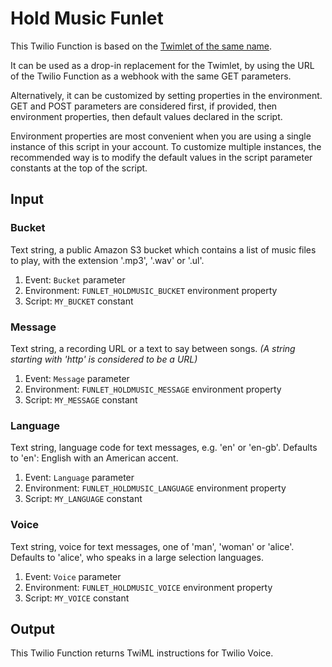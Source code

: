 # Hold Music Funlet

This Twilio Function is based on the [Twimlet of the same name][twimlet].

[twimlet]: https://www.twilio.com/labs/twimlets/holdmusic

It can be used as a drop-in replacement for the Twimlet, by using the URL
of the Twilio Function as a webhook with the same GET parameters.

Alternatively, it can be customized by setting properties in the
environment. GET and POST parameters are considered first, if provided,
then environment properties, then default values declared in the script.

Environment properties are most convenient when you are using a single
instance of this script in your account. To customize multiple instances,
the recommended way is to modify the default values in the script parameter
constants at the top of the script.

## Input

### Bucket

Text string, a public Amazon S3 bucket which contains a list of music files
to play, with the extension '.mp3', '.wav' or '.ul'.

1. Event: `Bucket` parameter
2. Environment: `FUNLET_HOLDMUSIC_BUCKET` environment property
3. Script: `MY_BUCKET` constant

### Message

Text string, a recording URL or a text to say between songs.
*(A string starting with 'http' is considered to be a URL)*

1. Event: `Message` parameter
2. Environment: `FUNLET_HOLDMUSIC_MESSAGE` environment property
3. Script: `MY_MESSAGE` constant

### Language

Text string, language code for text messages, e.g. 'en' or 'en-gb'.
Defaults to 'en': English with an American accent.

1. Event: `Language` parameter
2. Environment: `FUNLET_HOLDMUSIC_LANGUAGE` environment property
3. Script: `MY_LANGUAGE` constant

### Voice

Text string, voice for text messages, one of 'man', 'woman' or 'alice'.
Defaults to 'alice', who speaks in a large selection languages.

1. Event: `Voice` parameter
2. Environment: `FUNLET_HOLDMUSIC_VOICE` environment property
3. Script: `MY_VOICE` constant

## Output

This Twilio Function returns TwiML instructions for Twilio Voice.
